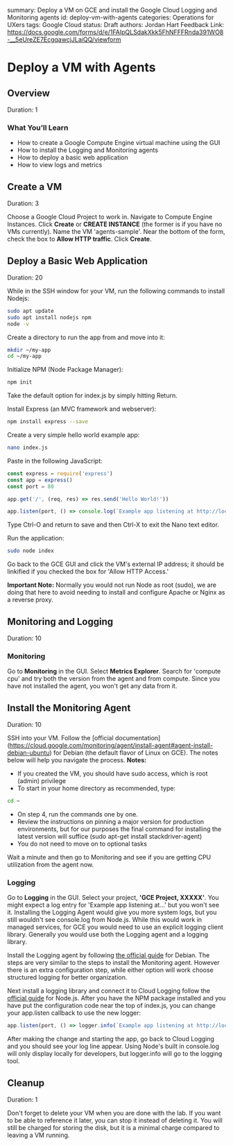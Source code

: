 summary: Deploy a VM on GCE and install the Google Cloud Logging and Monitoring agents
id: deploy-vm-with-agents
categories: Operations for UXers
tags: Google Cloud
status: Draft
authors: Jordan Hart
Feedback Link: https://docs.google.com/forms/d/e/1FAIpQLSdakXkk5FhNFFFRnda391WO8-__5eUreZE7EcgqawcjJLaiQQ/viewform

# Deploy a VM with Agents
<!-- ------------------------ -->
## Overview
Duration: 1

### What You’ll Learn
- How to create a Google Compute Engine virtual machine using the GUI
- How to install the Logging and Monitoring agents
- How to deploy a basic web application
- How to view logs and metrics

<!-- ------------------------ -->
## Create a VM
Duration: 3

Choose a Google Cloud Project to work in.
Navigate to Compute Engine Instances.
Click **Create** or **CREATE INSTANCE** (the former is if you have no VMs currently).
Name the VM 'agents-sample'.
Near the bottom of the form, check the box to **Allow HTTP traffic**.
Click **Create**.

<!-- ------------------------ -->
## Deploy a Basic Web Application
Duration: 20

While in the SSH window for your VM, run the following commands to install Nodejs:
``` bash
sudo apt update
sudo apt install nodejs npm
node -v
```

Create a directory to run the app from and move into it:
``` bash
mkdir ~/my-app
cd ~/my-app
```

Initialize NPM (Node Package Manager):
``` bash
npm init
```

Take the default option for index.js by simply hitting Return.

Install Express (an MVC framework and webserver):
``` bash
npm install express --save
```

Create a very simple hello world example app:
``` bash
nano index.js
```

Paste in the following JavaScript:
``` javascript
const express = require('express')
const app = express()
const port = 80

app.get('/', (req, res) => res.send('Hello World!'))

app.listen(port, () => console.log(`Example app listening at http://localhost:${port}`))
```

Type Ctrl-O and return to save and then Ctrl-X to exit the Nano text editor.

Run the application:
``` bash
sudo node index
```

Go back to the GCE GUI and click the VM's external IP address; it should be linkified if you checked the box for 'Allow HTTP Access.'

**Important Note:** Normally you would not run Node as root (sudo), we are doing that here to avoid needing to install and configure Apache or Nginx as a reverse proxy.

<!-- ------------------------ -->
## Monitoring and Logging
Duration: 10

### Monitoring
Go to **Monitoring** in the GUI.
Select **Metrics Explorer**.
Search for 'compute cpu' and try both the version from the agent and from compute. Since you have not installed the agent, you won't get any data from it.

<!-- ------------------------ -->
## Install the Monitoring Agent
Duration: 10

SSH into your VM.
Follow the [official documentation] (https://cloud.google.com/monitoring/agent/install-agent#agent-install-debian-ubuntu) for Debian (the default flavor of Linux on GCE). The notes below will help you navigate the process.
**Notes:**
* If you created the VM, you should have sudo access, which is root (admin) privilege
* To start in your home directory as recommended, type:
``` bash
cd ~
```
* On step 4, run the commands one by one.
* Review the instructions on pinning a major version for production environments, but for our purposes the final command for installing the latest version will suffice (sudo apt-get install stackdriver-agent)
* You do not need to move on to optional tasks

Wait a minute and then go to Monitoring and see if you are getting CPU utilization from the agent now.

### Logging
Go to **Logging** in the GUI.
Select your project, **'GCE Project, XXXXX'**.
You might expect a log entry for 'Example app listening at...' but you won't see it. Installing the Logging Agent would give you more system logs, but you still wouldn't see console.log from Node.js. While this would work in managed services, for GCE you would need to use an explicit logging client library. Generally you would use both the Logging agent and a logging library.

Install the Logging agent by following [the official guide](https://cloud.google.com/logging/docs/agent/installation#agent-install-debian-ubuntu) for Debian. The steps are very similar to the steps to install the Monitoring agent. However there is an extra configuration step, while either option will work choose structured logging for better organization.

Next install a logging library and connect it to Cloud Logging follow the [official guide](https://cloud.google.com/logging/docs/setup/nodejs) for Node.js. After you have the NPM package installed and you have put the configuration code near the top of index.js, you can change your app.listen callback to use the new logger:
``` javascript
app.listen(port, () => logger.info(`Example app listening at http://localhost:${port}`))
```

After making the change and starting the app, go back to Cloud Logging and you should see your log line appear. Using Node's built in console.log will only display locally for developers, but logger.info will go to the logging tool.

<!-- ------------------------ -->
## Cleanup
Duration: 1

Don't forget to delete your VM when you are done with the lab. If you want to be able to reference it later, you can stop it instead of deleting it. You will still be charged for storing the disk, but it is a minimal charge compared to leaving a VM running.

